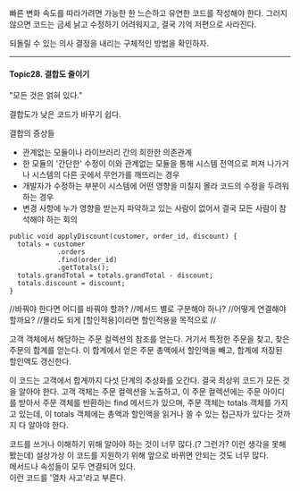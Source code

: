 빠른 변화 속도를 따라가려면 가능한 한 느슨하고 유연한 코드를 작성해야 한다. 그러지 않으면 코드는 금세 낡고 수정하기 어려워지고, 결국 기억 저편으로 사라진다.

되돌릴 수 있는 의사 결정을 내리는 구체적인 방법을 확인하자.

---
#### Topic28. 결합도 줄이기

"모든 것은 얽혀 있다."

결합도가 낮은 코드가 바꾸기 쉽다.

결합의 증상들
- 관계없는 모듈이나 라이브러리 간의 희한한 의존관계
- 한 모듈의 '간단한' 수정이 이와 관계없는 모듈을 통해 시스템 전역으로 퍼져 나가거나 시스템의 다른 곳에서 무언가를 깨뜨리는 경우
- 개발자가 수정하는 부분이 시스템에 어떤 영향을 미칠지 몰라 코드의 수정을 두려워하는 경우
- 변경 사항에 누가 영향을 받는지 파악하고 있는 사람이 없어서 결국 모든 사람이 참석해야 하는 회의

```
public void applyDiscount(customer, order_id, discount) {
  totals = customer
            .orders
            .find(order_id)
            .getTotals();
  totals.grandTotal = totals.grandTotal - discount;
  totals.discount = discount;
}
```
//바꿔야 한다면 어디를 바꿔야 할까?
//메서드 별로 구분해야 하나?
//어떻게 연결해야 할까요? 
//몰라도 되게 [할인적용]이라면 할인적용을 목적으로
//


고객 객체에서 해당하는 주문 컬렉션의 참조를 얻는다. 거기서 특정한 주문을 찾고, 찾은 주문의 합계를 얻는다. 
이 합계에서 얻은 주문 총액에서 할인액을 빼고, 합계에 저장된 할인액도 갱신한다.

이 코드는 고객에서 합계까지 다섯 단계의 추상화를 오간다. 결국 최상위 코드가 모든 것을 알아야 한다.
고객 객체는 주문 컬렉션을 노출하고, 이 주문 컬렉션에는 주문 아이디를 받아서 주문 객체를 반환하는 find 메서드가 있으며, 주문 객체는 totals 객체를 가지고 있는데, 
이 totals 객체에는 총액과 할인액을 읽거나 쓸 수 있는 접근자가 있다는 것까지 다 알아야 한다.

코드를 쓰거나 이해하기 위해 알아야 하는 것이 너무 많다.(? 그런가? 이런 생각을 못해봤는데)
설상가상 이 코드를 지원하기 위해 앞으로 바뀌면 안되는 것도 너무 많다.  
메서드나 속성들이 모두 연결되어 있다.  
이런 코드를 '열차 사고'라고 부른다.  
